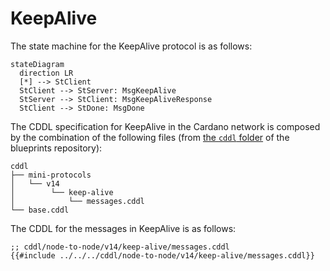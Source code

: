 # KeepAlive

The state machine for the KeepAlive protocol is as follows:

```mermaid
stateDiagram
  direction LR
  [*] --> StClient
  StClient --> StServer: MsgKeepAlive
  StServer --> StClient: MsgKeepAliveResponse
  StClient --> StDone: MsgDone
```

The CDDL specification for KeepAlive in the Cardano network is
composed by the combination of the following files (from [the `cddl`
folder](https://github.com/cardano-scaling/cardano-blueprint/tree/main/src/api/cddl)
of the blueprints repository):

```
cddl
├── mini-protocols
│   └── v14
│        └── keep-alive
│            └── messages.cddl
└── base.cddl
```

The CDDL for the messages in KeepAlive is as follows:

```cddl
;; cddl/node-to-node/v14/keep-alive/messages.cddl
{{#include ../../../cddl/node-to-node/v14/keep-alive/messages.cddl}}
```
